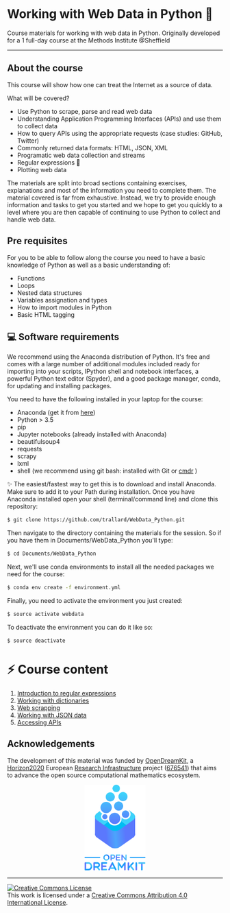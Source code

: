# Working with Web Data in Python 🐍
Course materials for working with web data in Python. Originally developed for a 1 full-day course at the Methods Institute @Sheffield

---

## About the course
This course will show how one can treat the Internet as a source of data.


What will be covered?
- Use Python to scrape, parse and read web data
- Understanding Application Programming Interfaces (APIs) and use them to collect data
- How to query APIs using the appropriate requests (case studies: GitHub, Twitter)
- Commonly returned data formats: HTML, JSON, XML
- Programatic web data collection and streams
- Regular expressions 📃
- Plotting web data

The materials are split into broad sections containing exercises, explanations and most of the information you need to complete them. The material covered is far from exhaustive. Instead, we try to provide enough information and tasks to get you started and we hope to get you quickly to a level where you are then capable of continuing to use Python to collect and handle web data.

## Pre requisites
For you to be able to follow along the course you need to have a basic knowledge of Python as well as a basic understanding of:
- Functions
- Loops
- Nested data structures
- Variables assignation and types
- How to import modules in Python
- Basic HTML tagging


## 💻 Software requirements
We recommend using the Anaconda distribution of Python. It's free and comes with a large number of additional modules included ready for importing into your scripts, IPython shell and notebook interfaces, a powerful Python text editor (Spyder), and a good package manager, conda, for updating and installing packages.

You need to have the following installed in your laptop for the course:
- Anaconda (get it from [here](https://www.anaconda.com/download/#macos))
- Python > 3.5
- pip
- Jupyter notebooks (already installed with Anaconda)
- beautifulsoup4
- requests
- scrapy
- lxml
- shell (we recommend using git bash: installed with Git or [cmdr](http://cmder.net) )

✨ The easiest/fastest way to get this is to download and install Anaconda. Make sure to add it to your Path during installation.
Once you have Anaconda installed open your shell (terminal/command line) and clone this repository:
```bash
$ git clone https://github.com/trallard/WebData_Python.git
```

Then navigate to the directory containing the materials for the session. So if you have them in Documents/WebData_Python you'll type:
```bash
$ cd Documents/WebData_Python
```

Next, we'll use conda environments to install all the needed packages we need for the course:
```bash
$ conda env create -f environment.yml
```

Finally, you need to activate the environment you just created:
```bash
$ source activate webdata
```
 To deactivate the environment you can do it like so:
 ```bash
 $ source deactivate
 ```

 # ⚡️ Course content

 1. [Introduction to regular expressions](01_Regex.ipynb)
 2. [Working with dictionaries](02_Dictionaries.ipynb)
 3. [Web scrapping](03_Web-scraping.ipynb)
 4. [Working with JSON data](04_JSON.ipynb)
 5. [Accessing APIs](05_APIs.ipynb)


 ## Acknowledgements

 The development of this material was funded by [OpenDreamKit][odk],
 a [Horizon2020][h2020] European [Research Infrastructure][res-inf] project ([676541][odk-grant]) that aims to
 advance the open source computational mathematics ecosystem.

 <div align="center">
 <img src="assets/opendreamkit.svg" alt="OpenDreamKit logo" height=200em />
 </div>

 ---
 <a rel="license" href="http://creativecommons.org/licenses/by/4.0/"><img alt="Creative Commons License" style="border-width:0" src="https://i.creativecommons.org/l/by/4.0/88x31.png" /></a><br />This work is licensed under a <a rel="license" href="http://creativecommons.org/licenses/by/4.0/">Creative Commons Attribution 4.0 International License</a>.


 [odk]: http://opendreamkit.org/
 [h2020]: https://ec.europa.eu/programmes/horizon2020/
 [res-inf]: https://ec.europa.eu/programmes/horizon2020/en/h2020-section/european-research-infrastructures-including-e-infrastructures
 [odk-grant]: http://cordis.europa.eu/project/rcn/198334_en.html
 [uos-rse]: http://rse.shef.ac.uk
